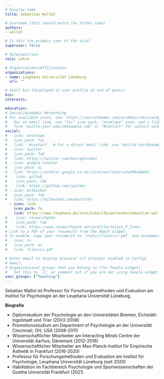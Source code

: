 ```yaml
---
# Display name
title: Sebastian Wallot

# Username (this should match the folder name)
authors:
- wallot

# Is this the primary user of the site?
superuser: false

# Role/position
role: Lehre

# Organizations/Affiliations
organizations:
- name: Leuphana Universität Lüneburg
  url: ""

# Short bio (displayed in user profile at end of posts)
bio:
interests:

education:
# Social/Academic Networking
# For available icons, see: https://sourcethemes.com/academic/docs/widgets/#icons
#   For an email link, use "fas" icon pack, "envelope" icon, and a link in the
#   form "mailto:your-email@example.com" or "#contact" for contact widget.
social:
# - icon: envelope
#   icon_pack: fas
#   link: '#contact'  # For a direct email link, use "mailto:test@example.org".
# - icon: twitter
#   icon_pack: fab
#   link: https://twitter.com/GeorgeCushen
# - icon: google-scholar
#   icon_pack: ai
#   link: https://scholar.google.co.uk/citations?user=sIwtMXoAAAAJ
#  - icon: github
#    icon_pack: fab
#    link: https://github.com/jpirmer
# - icon: bitbucket
#   icon_pack: fab
#   link: https://bitbucket.com/martscht
  - icon: link
    icon_pack: fa
    link: https://www.leuphana.de/institute/ifp/personen/sebastian-wallot.html
#  - icon: researchgate
#    icon_pack: fab
#    link: https://www.researchgate.net/profile/Julien_P_Irmer
# Link to a PDF of your resume/CV from the About widget.
# To enable, copy your resume/CV to `static/files/cv.pdf` and uncomment the lines below.
# - icon: cv
#   icon_pack: ai
#   link: files/cv.pdf

# Enter email to display Gravatar (if Gravatar enabled in Config)
# email:
# Organizational groups that you belong to (for People widget)
#   Set this to `[]` or comment out if you are not using People widget.
user_groups: ["Teaching"]
---
```


Sebatian Wallot ist Professor für Forschungsmethoden und Evaluation am Institut für Psychologie an der Leuphana Universität Lüneburg.

**Biografie**

-	Diplomstudium der Psychologie an den Universitäten Bremen, Eichstätt-Ingolstadt und Trier (2003-2008)
-	Promotionsstudium am Department of Psychologie an der Universität Cincinnati, OH, USA (2008-2011)
-	 Wissenschaftlicher Mitarbeiter am Interacting Minds Centre der Universität Aarhus, Dänemark (2012-2016)
-	Wissenschaftlicher Mitarbeiter am Max-Planck-Institut für Empirische Ästhetik in Frankfurt (2016-2020)
-	Professur für Forschungsmethoden und Evaluation am Institut für Psychologie, Leuphana Universität Lüneburg (seit 2020)
-	Habilitation im Fachbereich Psychologie und Sportwissenschaften der Goethe Universität Frankfurt (2021)

